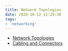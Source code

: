 ```yaml
---
title: Network Topologies
date: 2020-10-12 12:29:30
tags:
- 'networking'
---
```


* [Network Topologies](20201012124233-network-topologies.md)
* [Cabling and Connectors](20201012132351-cabling-and-connectors.md)
